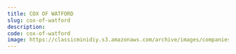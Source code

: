 ```yaml
---
title: COX OF WATFORD
slug: cox-of-watford
description:
code: cox-of-watford
image: https://classicminidiy.s3.amazonaws.com/archive/images/companies/wpdd7e7ec4_06.png
---
```


<!-- Content of the page -->

##

    